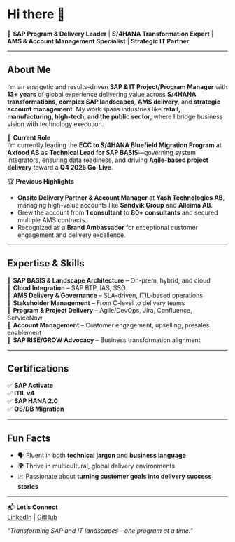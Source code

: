 # Hi there 👋

🚀 **SAP Program & Delivery Leader** | **S/4HANA Transformation Expert** | **AMS & Account Management Specialist** | **Strategic IT Partner**

---

## About Me  
I’m an energetic and results-driven **SAP & IT Project/Program Manager** with **13+ years** of global experience delivering value across **S/4HANA transformations**, **complex SAP landscapes**, **AMS delivery**, and **strategic account management**. My work spans industries like **retail, manufacturing, high-tech, and the public sector**, where I bridge business vision with technology execution.  

💼 **Current Role**  
I’m currently leading the **ECC to S/4HANA Bluefield Migration Program** at **Axfood AB** as **Technical Lead for SAP BASIS**—governing system integrators, ensuring data readiness, and driving **Agile-based project delivery** toward a **Q4 2025 Go-Live**.  

🏆 **Previous Highlights**  
- **Onsite Delivery Partner & Account Manager** at **Yash Technologies AB**, managing high-value accounts like **Sandvik Group** and **Alleima AB**.  
- Grew the account from **1 consultant** to **80+ consultants** and secured multiple AMS contracts.  
- Recognized as a **Brand Ambassador** for exceptional customer engagement and delivery excellence.  

---

## Expertise & Skills  
🔹 **SAP BASIS & Landscape Architecture** – On-prem, hybrid, and cloud  
🔹 **Cloud Integration** – SAP BTP, IAS, SSO  
🔹 **AMS Delivery & Governance** – SLA-driven, ITIL-based operations  
🔹 **Stakeholder Management** – From C-level to delivery teams  
🔹 **Program & Project Delivery** – Agile/DevOps, Jira, Confluence, ServiceNow  
🔹 **Account Management** – Customer engagement, upselling, presales enablement  
🔹 **SAP RISE/GROW Advocacy** – Business transformation alignment  

---

## Certifications  
✅ **SAP Activate**  
✅ **ITIL v4**  
✅ **SAP HANA 2.0**  
✅ **OS/DB Migration**  

---

## Fun Facts  
- 🗣 Fluent in both **technical jargon** and **business language**  
- 🌍 Thrive in multicultural, global delivery environments  
- 📈 Passionate about **turning customer goals into delivery success stories**  

---

📬 **Let’s Connect**  
[LinkedIn](https://www.linkedin.com/in/sriharshavarmadandu) | [GitHub](https://github.com/SriharshaVarmaDandu)  

*"Transforming SAP and IT landscapes—one program at a time."*
